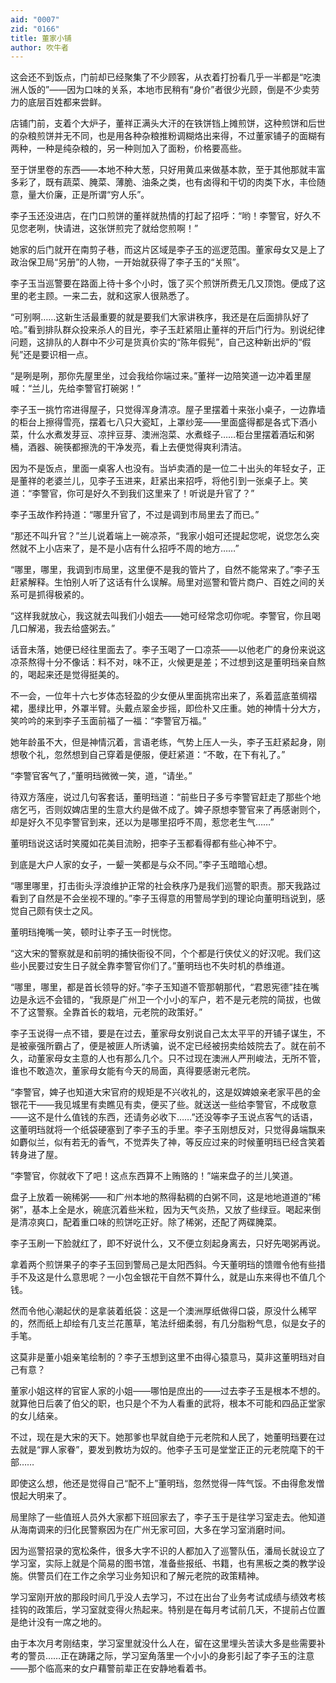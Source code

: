```yaml
---
aid: "0007"
zid: "0166"
title: 董家小铺
author: 吹牛者
---
```


这会还不到饭点，门前却已经聚集了不少顾客，从衣着打扮看几乎一半都是“吃澳洲人饭的”――因为口味的关系，本地市民稍有“身价”者很少光顾，倒是不少卖劳力的底层百姓都来尝鲜。

店铺门前，支着个大炉子，董祥正满头大汗的在铁饼铛上摊煎饼，这种煎饼和后世的杂粮煎饼并无不同，也是用各种杂粮推粉调糊烙出来得，不过董家铺子的面糊有两种，一种是纯杂粮的，另一种则加入了面粉，价格要高些。

至于饼里卷的东西——本地不种大葱，只好用黄瓜来做基本款，至于其他那就丰富多彩了，既有蔬菜、腌菜、薄脆、油条之类，也有卤得和干切的肉类下水，丰俭随意，量大价廉，正是所谓“穷人乐”。

李子玉还没进店，在门口煎饼的董祥就热情的打起了招呼：“哟！李警官，好久不见您老咧，快请进，这张饼煎完了就给您煎啊！”

她家的后门就开在南剪子巷，而这片区域是李子玉的巡逻范围。董家母女又是上了政治保卫局“另册”的人物，一开始就获得了李子玉的“关照”。

李子玉当巡警要在路面上待十多个小时，饿了买个煎饼所费无几又顶饱。便成了这里的老主顾。一来二去，就和这家人很熟悉了。

“可别啊……这新生活最重要的就是要我们大家讲秩序，我还是在后面排队好了哈。”看到排队群众投来杀人的目光，李子玉赶紧阻止董祥的开后门行为。别说纪律问题，这排队的人群中不少可是货真价实的“陈年假髡”，自己这种新出炉的“假髡”还是要识相一点。

“是咧是咧，那你先屋里坐，过会我给你端过来。”董祥一边陪笑道一边冲着里屋喊：“兰儿，先给李警官打碗粥！”

李子玉一挑竹帘进得屋子，只觉得浑身清凉。屋子里摆着十来张小桌子，一边靠墙的柜台上擦得雪亮，摆着七八只大瓷缸，上罩纱笼――里面盛得都是各式下酒小菜，什么水煮发芽豆、凉拌豆芽、澳洲泡菜、水煮蛏子……柜台里摆着酒坛和粥桶，酒器、碗筷都擦洗的干净发亮，看上去便觉得爽利清洁。

因为不是饭点，里面一桌客人也没有。当垆卖酒的是一位二十出头的年轻女子，正是董祥的老婆兰儿，见李子玉进来，赶紧出来招呼，将他引到一张桌子上。笑道：“李警官，你可是好久不到我们这里来了！听说是升官了？”

李子玉故作矜持道：“哪里升官了，不过是调到市局里去了而已。”

“那还不叫升官？”兰儿说着端上一碗凉茶，“我家小姐可还提起您呢，说您怎么突然就不上小店来了，是不是小店有什么招呼不周的地方……”

“哪里，哪里，我调到市局里，这里便不是我的管片了，自然不能常来了。”李子玉赶紧解释。生怕别人听了这话有什么误解。局里对巡警和管片商户、百姓之间的关系可是抓得极紧的。

“这样我就放心，我这就去叫我们小姐去――她可经常念叨你呢。李警官，你且喝几口解渴，我去给盛粥去。”

话音未落，她便已经往里面去了。李子玉喝了一口凉茶――以他老广的身份来说这凉茶熬得十分不像话：料不对，味不正，火候更是差；不过想到这是董明珰亲自熬的，喝起来还是觉得挺美的。

不一会，一位年十六七岁体态轻盈的少女便从里面挑帘出来了，系着蓝底茧绸褶裙，墨绿比甲，外罩半臂。头戴点翠金步摇，即俭朴又庄重。她的神情十分大方，笑吟吟的来到李子玉面前福了一福：“李警官万福。”

她年龄虽不大，但是神情沉着，言语老练，气势上压人一头，李子玉赶紧起身，刚想敬个礼，忽然想到自己穿着是便服，便赶紧道：“不敢，在下有礼了。”

“李警官客气了，”董明珰微微一笑，道，“请坐。”

待双方落座，说过几句客套话，董明珰道：“前些日子多亏李警官赶走了那些个地痞乞丐，否则奴婢店里的生意大约是做不成了。婢子原想李警官来了再感谢则个，却是好久不见李警官到来，还以为是哪里招呼不周，惹您老生气……”

董明珰说这话时笑魇如花美目流盼，把李子玉都看得都有些心神不宁。

到底是大户人家的女子，一颦一笑都是与众不同。”李子玉暗暗心想。

“哪里哪里，打击街头浮浪维护正常的社会秩序乃是我们巡警的职责。那天我路过看到了自然是不会坐视不理的。”李子玉得意的用警局学到的理论向董明珰说到，感觉自己颇有侠士之风。

董明珰掩嘴一笑，顿时让李子玉一时恍惚。

“这大宋的警察就是和前明的捕快衙役不同，个个都是行侠仗义的好汉呢。我们这些小民要过安生日子就全靠李警官你们了。”董明珰也不失时机的恭维道。

“哪里，哪里，都是首长领导的好。”李子玉知道不管那朝那代，“君恩宪德”挂在嘴边是永远不会错的，“我原是广州卫一个小小的军户，若不是元老院的简拔，也做不了这警察。全靠首长的栽培，元老院的政策好。”

李子玉说得一点不错，要是在过去，董家母女别说自己太太平平的开铺子谋生，不是被豪强所霸占了，便是被匪人所诱骗，说不定已经被拐卖给妓院去了。就在前不久，动董家母女主意的人也有那么几个。只不过现在澳洲人严刑峻法，无所不管，谁也不敢造次，董家母女能有今天的局面，真得要感谢元老院。

“李警官，婢子也知道大宋官府的规矩是不兴收礼的，这是奴婢娘亲老家平邑的金银花干――我见城里有卖瞧见有卖，便买了些。就送送一些给李警官，不成敬意――这不是什么值钱的东西，还请务必收下……”还没等李子玉说点客气的话语，这董明珰就将一个纸袋硬塞到了李子玉的手里。李子玉刚想反对，只觉得鼻端飘来如麝似兰，似有若无的香气，不觉弄失了神，等反应过来的时候董明珰已经含笑着转身进了屋。

“李警官，你就收下了吧！这点东西算不上贿赂的！”端来盘子的兰儿笑道。

盘子上放着一碗稀粥――和广州本地的熬得黏稠的白粥不同，这是地地道道的“稀粥”，基本上全是水，碗底沉着些米粒，因为天气炎热，又放了些绿豆。喝起来倒是清凉爽口，配着重口味的煎饼吃正好。除了稀粥，还配了两碟腌菜。

李子玉刷一下脸就红了，即不好说什么，又不便立刻起身离去，只好先喝粥再说。

拿着两个煎饼果子的李子玉回到警局己是太阳西斜。今天董明珰的馈赠令他有些措手不及这是什么意思呢？一小包金银花干自然不算什么，就是山东来得也不值几个钱。

然而令他心潮起伏的是拿装着纸袋：这是一个澳洲厚纸做得口袋，原没什么稀罕的，然而纸上却绘有几支兰花蕙草，笔法纤细柔弱，有几分脂粉气息，似是女子的手笔。

这莫非是董小姐亲笔绘制的？李子玉想到这里不由得心猿意马，莫非这董明珰对自己有意？

董家小姐这样的官宦人家的小姐――哪怕是庶出的――过去李子玉是根本不想的。就算他日后袭了伯父的职，也只是个不为人看重的武将，根本不可能和四品正堂家的女儿结亲。

不过，现在是大宋的天下。她那爹也早就自绝于元老院和人民了，她董明珰要在过去就是“罪人家眷”，要发到教坊为奴的。他李子玉可是堂堂正正的元老院麾下的干部……

即使这么想，他还是觉得自己“配不上”董明珰，忽然觉得一阵气馁。不由得愈发憎恨起大明来了。

局里除了一些值班人员外大家都下班回家去了，李子玉于是往学习室走去。他知道从海南调来的归化民警察因为在广州无家可回，大多在学习室消磨时间。

因为巡警招录的宽松条件，很多大字不识的人都加入了巡警队伍，潘局长就设立了学习室，实际上就是个简易的图书馆，准备些报纸、书籍，也有黑板之类的教学设施。供警员们在工作之余学习业务知识和了解元老院的政策精神。

学习室刚开放的那段时间几乎没人去学习，不过在出台了业务考试成绩与绩效考核挂钩的政策后，学习室就变得火热起来。特别是在每月考试前几天，不提前占位置是绝计没有一席之地的。

由于本次月考刚结束，学习室里就没什么人在，留在这里埋头苦读大多是些需要补考的警员……正在踌躇之际，学习室角落里一个小小的身影引起了李子玉的注意——那个临高来的女户藉警前辈正在安静地看着书。
